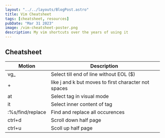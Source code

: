 ```yaml
---
layout: "../../layouts/BlogPost.astro"
title: Vim Cheatsheet
tags: [cheatsheet, resources]
pubDate: "Mar 31 2023"
image: /vim-cheatsheet-poster.png
description: My vim shortcuts over the years of using it
---
```


## Cheatsheet

| Motion           | Description                                          |
| ---------------- | ---------------------------------------------------- |
| vg_              | Select till end of line without EOL ($)              |
| +                | like j and k but moves to first character not spaces |
| at               | Select tag in visual mode                            |
| it               | Select inner content of tag                          |
| :%s/find/replace | Find and replace all occurences                      |
| ctrl+d           | Scroll down half page                                |
| ctrl+u           | Scoll up half page                                   | 

